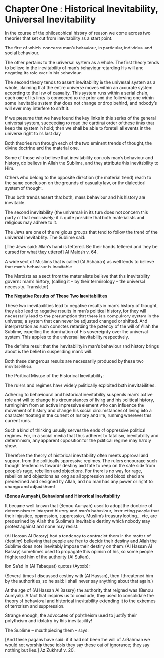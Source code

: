 Chapter One : Historical Inevitability, Universal Inevitability
===============================================================

In the course of the philosophical history of reason we come across two
theories that set out from inevitability as a start point.

The first of which; concerns man’s behaviour, in particular, individual
and social behaviour.

The other pertains to the universal system as a whole. The first theory
tends to believe in the inevitability of man’s behaviour retarding his
will and negating its role ever in his behaviour.

The second theory tends to assert inevitability in the universal system
as a whole, claiming that the entire universe moves within an accurate
system according to the law of casualty. This system runs within a
serial chain, each one of its links is connected to the prior and the
following one within some inevitable system that does not change or drop
behind, and nobody’s will ever may interfere to shift it.

If we presume that we have found the key links in this series of the
general universal system, succeeding to read the cardinal order of these
links that keep the system in hold; then we shall be able to foretell
all events in the universe right to its last day.

Both theories run through each of the two eminent trends of thought,
the divine doctrine and the material one.

Some of those who believe that inevitability controls man’s behaviour
and history, do believe in Allah the Sublime, and they attribute this
inevitability to Him.

Others who belong to the opposite direction (the material trend) reach
to the same conclusion on the grounds of casualty law, or the
dialectical system of thought.

Thus both trends assert that both, mans behaviour and his history are
inevitable.

The second inevitability (the universal) in its turn does not concern
this party or that exclusively; it is quite possible that both
materialists and religious may adhere to it.

The Jews are one of the religious groups that tend to follow the trend
of the universal inevitability. The Sublime said:

[The Jews said: Allah’s hand is fettered. Be their hands fettered and
they be cursed for what they uttered] Al Maidah v. 64.

A wide sect of Muslims that is called (Al Ashairah) as well tends to
believe that man’s behaviour is inevitable.

The Marxists as a sect from the materialists believe that this
inevitability governs man’s history, (calling it – by their terminology
– the universal necessity. Translator)


**The Negative Results of These Two Inevitabilities**

These two inevitabilities lead to negative results in man’s history of
thought, they also lead to negative results in man’s political history,
for they will necessarily lead to the presumption that there is a
compulsory system in the universe; a system that can never be adjusted
changed or shifted. And interpretation as such connotes retarding the
potency of the will of Allah the Sublime, expelling the domination of
His sovereignty over the universal system. This applies to the universal
inevitability respectively.

The definite result that the inevitability in man’s behaviour and
history brings about is the belief in suspending man’s will.

Both these dangerous results are necessarily produced by these two
inevitabilities.

The Political Misuse of the Historical Inevitability:

The rulers and regimes have widely politically exploited both
inevitabilities.

Adhering to behavioural and historical inevitability suspends man’s
active role and will to change his circumstances of living and his
political history, turning him from an active impressive element who can
influence the movement of history and change his social circumstances of
living into a character floating in the current of history and life,
running wherever this current runs.

Such a kind of thinking usually serves the ends of oppressive political
regimes. For, in a social media that thus adheres to fatalism,
inevitability and determinism, any apparent opposition for the political
regime may hardly show.

Therefore the theory of historical inevitability often meets approval
and support from the politically oppressive regimes. The rulers
encourage such thought tendencies towards destiny and fate to keep on
the safe side from people’s rage, rebellion and objections. For there is
no way for rage, rebellion and objections as long as all oppression and
blood shed are predestined and designed by Allah, and no man has any
power or right to change and adjust them!

**(Benou Aumyah), Behavioral and Historical Inevitability**

It became well known that (Benou Aumyah) used to adopt the doctrine of
determinism to interpret history and man’s behaviour, instructing people
that their injustice, oppression, suppression, Muslim’s treasury
looting… etc, are predestined by Allah the Sublime’s inevitable destiny
which nobody may protest against and none may resist.

(Al Hassan Al Bassry) had a tendency to contradict them in the matter
of (destiny) believing that people are free to decide their destiny and
Allah the Sublime does note inevitably impose their destiny on them; (Al
Hassan Al Bassry) sometimes used to propagate this opinion of his, so
some people frightened him of the authority (Al Sultan).

Ibn Sa’ad in (Al Tabaquat) quotes (Ayoob):

(Several times I discussed destiny with (Al Hassan), then I threatened
him by the authorities, so he said: I shall never say anything about
that again.)

At the age of (Al Hassan Al Bassry) the authority that reigned was
(Benou Aumyah). A fact that inspires us to conclude, they used to
consolidate the theory of behavioral and historical inevitability
extending it to the extremes of terrorism and suppression.

Strange enough, the advocates of polytheism used to justify their
polytheism and idolatry by this inevitability!

The Sublime – mouthpiecing them – says:

[And these pagans have said: if it had not been the will of ArRahman we
would not worship these idols they say these out of ignorance; they say
nothing but lies.] Az Zukhruf v. 20.


